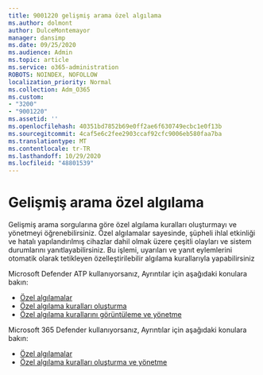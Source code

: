 ```yaml
---
title: 9001220 gelişmiş arama özel algılama
ms.author: dolmont
author: DulceMontemayor
manager: dansimp
ms.date: 09/25/2020
ms.audience: Admin
ms.topic: article
ms.service: o365-administration
ROBOTS: NOINDEX, NOFOLLOW
localization_priority: Normal
ms.collection: Adm_O365
ms.custom:
- "3200"
- "9001220"
ms.assetid: ''
ms.openlocfilehash: 40351bd7852b69e0ff2ae6f630749ecbc1e0f13b
ms.sourcegitcommit: 4caf5e6c2fee2903ccaf92cfc9006eb580faa7ba
ms.translationtype: MT
ms.contentlocale: tr-TR
ms.lasthandoff: 10/29/2020
ms.locfileid: "48801539"
---
```

# <a name="advanced-hunting-custom-detections"></a>Gelişmiş arama özel algılama

Gelişmiş arama sorgularına göre özel algılama kuralları oluşturmayı ve yönetmeyi öğrenebilirsiniz. Özel algılamalar sayesinde, şüpheli ihlal etkinliği ve hatalı yapılandırılmış cihazlar dahil olmak üzere çeşitli olayları ve sistem durumlarını yanıtlayabilirsiniz. Bu işlemi, uyarıları ve yanıt eylemlerini otomatik olarak tetikleyen özelleştirilebilir algılama kurallarıyla yapabilirsiniz
  
Microsoft Defender ATP kullanıyorsanız, Ayrıntılar için aşağıdaki konulara bakın: 
- [Özel algılamalar](https://docs.microsoft.com/windows/security/threat-protection/microsoft-defender-atp/overview-custom-detections)
- [Özel algılama kuralları oluşturma](https://docs.microsoft.com/windows/security/threat-protection/microsoft-defender-atp/custom-detection-rules)
- [Özel algılama kurallarını görüntüleme ve yönetme](https://docs.microsoft.com/windows/security/threat-protection/microsoft-defender-atp/custom-detections-manage)

Microsoft 365 Defender kullanıyorsanız, Ayrıntılar için aşağıdaki konulara bakın: 
- [Özel algılamalar](https://docs.microsoft.com/microsoft-365/security/mtp/custom-detections-overview)
- [Özel algılama kuralları oluşturma ve yönetme](https://docs.microsoft.com/microsoft-365/security/mtp/custom-detection-rules)
